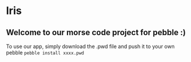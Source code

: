 # Iris

## Welcome to our morse code project for pebble :)

To use our app, simply download the .pwd file and push it to your own pebble 
```pebble install xxxx.pwd```
